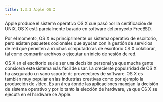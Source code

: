 ```yaml
---
title: 1.3.3 Apple OS X
---
```


Apple produce el sistema operativo OS X que pasó por la certificación de UNIX. OS X está parcialmente basado en software del proyecto FreeBSD.

Por el momento, OS X es principalmente un sistema operativo de escritorio, pero existen paquetes opcionales que ayudan con la gestión de servicios de red que permiten a muchas computadoras de escritorio OS X colaborar, tal como compartir archivos o ejecutar un inicio de sesión de red.

OS X en el escritorio suele ser una decisión personal ya que mucha gente considera este sistema más fácil de usar. La creciente popularidad de OS X ha asegurado un sano soporte de proveedores de software. OS X es también muy popular en las industrias creativas como por ejemplo la producción de vídeo. Es un área donde las aplicaciones manejan la decisión de sistema operativo y por lo tanto la elección de hardware, ya que OS X se ejecuta en el hardware de Apple.
